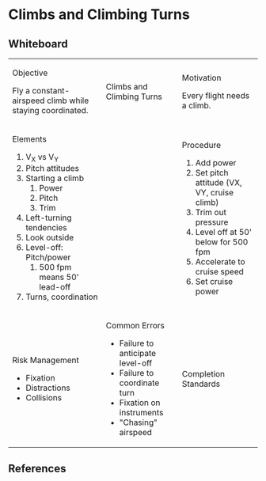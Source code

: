 # Climbs and Climbing Turns

## Whiteboard

<table className="maneuver-wb">

<tr>

<td className="wb-col-1">

<label>Objective</label>

Fly a constant-airspeed climb while staying coordinated.

</td>

<td className="wb-col-2 maneuver-title">

<label className="maneuver-label">Climbs and Climbing Turns</label>

</td>

<td className="wb-col-3">

<label>Motivation</label>

Every flight needs a climb.

</td>

</tr>

<tr>

<td className="wb-col-1">

<label>Elements</label>

1. V<sub>X</sub> vs V<sub>Y</sub>
2. Pitch attitudes
3. Starting a climb
   1. Power
   2. Pitch
   3. Trim
4. Left-turning tendencies
5. Look outside
6. Level-off: Pitch/power
   1. 500 fpm means 50' lead-off
7. Turns, coordination

</td>

<td className="wb-col-2">

</td>

<td className="wb-col-3">

<label>Procedure</label>

1. Add power
2. Set pitch attitude (VX, VY, cruise climb)
3. Trim out pressure
4. Level off at 50' below for 500 fpm
5. Accelerate to cruise speed
6. Set cruise power

</td>

</tr>

<tr>

<td className="wb-col-1">

<label>Risk Management</label>

- Fixation
- Distractions
- Collisions

</td>

<td className="wb-col-2">

<label>Common Errors</label>

- Failure to anticipate level-off
- Failure to coordinate turn
- Fixation on instruments
- "Chasing" airspeed

</td>

<td className="wb-col-3">

<label>Completion Standards</label>

</td>

</tr>

</table>

## References
